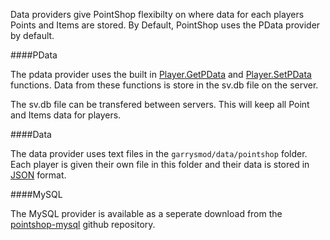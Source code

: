 <p class="lead">Data providers give PointShop flexibilty on where data for each players Points and Items are stored. By Default, PointShop uses the PData provider by default.</p>

####<a name="pdata"></a>PData

The pdata provider uses the built in [Player.GetPData](http://wiki.garrysmod.com/page/Player/GetPData) and [Player.SetPData](http://wiki.garrysmod.com/page/Player/SetPData) functions. Data from these functions is store in the sv.db file on the server.

<p class="info"><i class="fa fa-info-cirlce"></i> The sv.db file can be transfered between servers. This will keep all Point and Items data for players.</p>

####<a name="data"></a>Data

The data provider uses text files in the `garrysmod/data/pointshop` folder. Each player is given their own file in this folder and their data is stored in [JSON](http://en.wikipedia.org/wiki/JSON) format.

####<a name="mysql"></a>MySQL

The MySQL provider is available as a seperate download from the [pointshop-mysql](https://github.com/adamdburton/pointshop-mysql) github repository.
